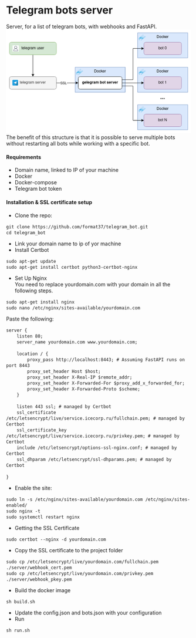 # Telegram bots server
Server, for a list of telegram bots, with webhooks and FastAPI.  
![Structure](assets/structure.png)  
The benefit of this structure is that it is possible to serve multiple bots without restarting all bots while working with a specific bot.
#### Requirements
* Domain name, linked to IP of your machine
* Docker
* Docker-compose
* Telegram bot token
#### Installation & SSL certificate setup
* Clone the repo:
```
git clone https://github.com/format37/telegram_bot.git
cd telegram_bot
```
* Link your domain name to ip of yor machine  
* Install Certbot
```
sudo apt-get update
sudo apt-get install certbot python3-certbot-nginx
```
* Set Up Nginx  
You need to replace yourdomain.com with your domain in all the following steps.
```
sudo apt-get install nginx
sudo nano /etc/nginx/sites-available/yourdomain.com
```
Paste the following:
```
server {
    listen 80;
    server_name yourdomain.com www.yourdomain.com;

    location / {
        proxy_pass http://localhost:8443; # Assuming FastAPI runs on port 8443
        proxy_set_header Host $host;
        proxy_set_header X-Real-IP $remote_addr;
        proxy_set_header X-Forwarded-For $proxy_add_x_forwarded_for;
        proxy_set_header X-Forwarded-Proto $scheme;
    }

    listen 443 ssl; # managed by Certbot
    ssl_certificate /etc/letsencrypt/live/service.icecorp.ru/fullchain.pem; # managed by Certbot
    ssl_certificate_key /etc/letsencrypt/live/service.icecorp.ru/privkey.pem; # managed by Certbot
    include /etc/letsencrypt/options-ssl-nginx.conf; # managed by Certbot
    ssl_dhparam /etc/letsencrypt/ssl-dhparams.pem; # managed by Certbot

}
```
* Enable the site:
```
sudo ln -s /etc/nginx/sites-available/yourdomain.com /etc/nginx/sites-enabled/
sudo nginx -t
sudo systemctl restart nginx
```
* Getting the SSL Certificate
```
sudo certbot --nginx -d yourdomain.com
```
* Copy the SSL certificate to the project folder
```
sudo cp /etc/letsencrypt/live/yourdomain.com/fullchain.pem ./server/webhook_cert.pem
sudo cp /etc/letsencrypt/live/yourdomain.com/privkey.pem ./server/webhook_pkey.pem
```
* Build the docker image
```
sh build.sh
```
* Update the config.json and bots.json with your configuration  
* Run
```
sh run.sh
```